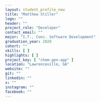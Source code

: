 ```yaml
---
layout: student_profile_new
title: "Matthew Stiller"
logo: ""
header: ""
project_role: "Developer"
contact_email: ""
major: "I.T., Conc. Software Development"
graduation_year: 2020
cohort: ""
skills: [ ]
highlights: [ ]
project_key: [ "chem-gen-app" ]
location: "Lawrenceville, GA"
website: ""
git: ""
linkedin: ""
x: ""
instagram: ""
facebook: ""
---
```

